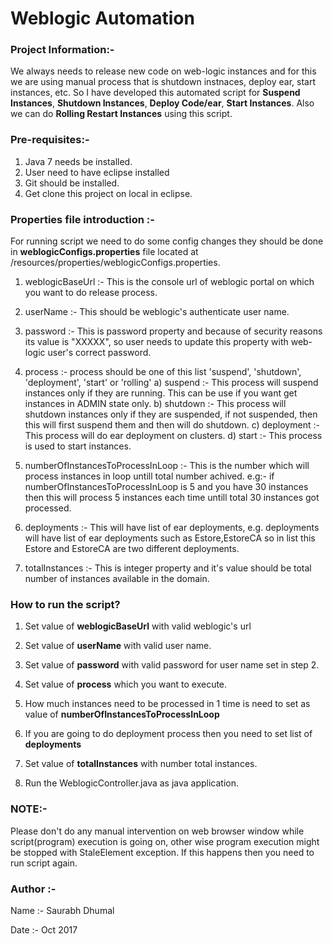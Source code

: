 # Weblogic Automation


### Project Information:-
We always needs to release new code on web-logic instances and for this we are using manual process that is shutdown instnaces, 
deploy ear, start instances, etc. So I have developed this automated script for **Suspend Instances**, **Shutdown Instances**, 
**Deploy Code/ear**, **Start Instances**. Also we can do **Rolling Restart Instances** using this script.


### Pre-requisites:-

1) Java 7 needs be installed.
2) User need to have eclipse installed
3) Git should be installed.
4) Get clone this project on local in eclipse.


### Properties file introduction :-
For running script we need to do some config changes they should be done in **weblogicConfigs.properties** file located at 
/resources/properties/weblogicConfigs.properties.

1) weblogicBaseUrl :- This is the console url of weblogic portal on which you want to do release process.

2) userName :- This should be weblogic's authenticate user name. 

3) password :- This is password property and because of security reasons its value is "XXXXX", so user needs to update this property
   with web-logic user's correct password.   

4) process :- process should be one of this list 'suspend', 'shutdown', 'deployment', 'start' or 'rolling'
  a) suspend :- This process will suspend instances only if they are running. This can be use if you want get instances in 
  ADMIN state only.
  b) shutdown :- This process will shutdown instances only if they are suspended, if not suspended, then this will first suspend
  them and then will do shutdown.
  c) deployment :- This process will do ear deployment on clusters.
  d) start :- This process is used to start instances.
 
5) numberOfInstancesToProcessInLoop :- This is the number which will process instances in loop untill total number achived.
  e.g:- if numberOfInstancesToProcessInLoop is 5 and you have 30 instances then this will process 5 instances each time untill 
  total 30 instances got processed.
  
6) deployments :- This will have list of ear deployments, e.g. deployments will have list of ear deployments such as
   Estore,EstoreCA so in list this Estore and EstoreCA are two different deployments.
  
7) totalInstances :- This is integer property and it's value should be total number of instances available in the domain.


### How to run the script?

1) Set value of **weblogicBaseUrl** with valid weblogic's url

2) Set value of **userName** with valid user name.

3) Set value of **password** with valid password for user name set in step 2.

4) Set value of **process** which you want to execute.

5) How much instances need to be processed in 1 time is need to set as value of **numberOfInstancesToProcessInLoop** 

6) If you are going to do deployment process then you need to set list of **deployments**  

7) Set value of **totalInstances** with number total instances.

8) Run the WeblogicController.java as java application. 


### NOTE:-
Please don't do any manual intervention on web browser window while script(program) execution is going on, other wise program execution might be stopped with StaleElement exception. If this happens then you need to run script again.


### Author :-

Name :- Saurabh Dhumal

Date :- Oct 2017

